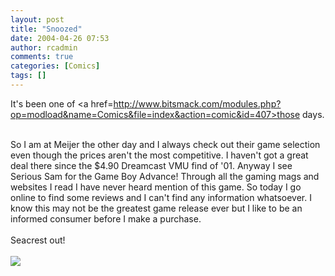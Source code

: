 ```yaml
---
layout: post
title: "Snoozed"
date: 2004-04-26 07:53
author: rcadmin
comments: true
categories: [Comics]
tags: []
---
```

It's been one of <a href=http://www.bitsmack.com/modules.php?op=modload&name=Comics&file=index&action=comic&id=407>those days.</a>
<br />

<br />
So I am at Meijer the other day and I always check out their game selection even though the prices aren't the most competitive. I haven't got a great deal there since the $4.90 Dreamcast VMU find of '01. Anyway I see Serious Sam for the Game Boy Advance! Through all the gaming mags and websites I read I have never heard mention of this game. So today I go online to find some reviews and I can't find any information whatsoever. I know this may not be the greatest game release ever but I like to be an informed consumer before I make a purchase. 
<br />

<br />
Seacrest out!<Br><br><!--more--><img src='http://dl.bitsmack.com/comics/20040426.png' alt'' />
